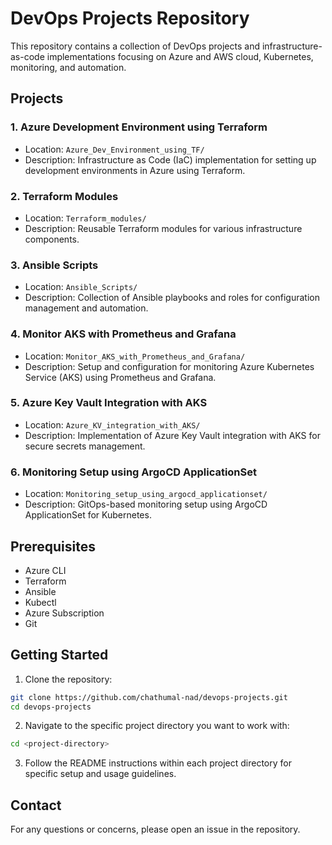 # DevOps Projects Repository

This repository contains a collection of DevOps projects and infrastructure-as-code implementations focusing on Azure and AWS cloud, Kubernetes, monitoring, and automation.

## Projects

### 1. Azure Development Environment using Terraform
- Location: `Azure_Dev_Environment_using_TF/`
- Description: Infrastructure as Code (IaC) implementation for setting up development environments in Azure using Terraform.

### 2. Terraform Modules
- Location: `Terraform_modules/`
- Description: Reusable Terraform modules for various infrastructure components.

### 3. Ansible Scripts
- Location: `Ansible_Scripts/`
- Description: Collection of Ansible playbooks and roles for configuration management and automation.

### 4. Monitor AKS with Prometheus and Grafana
- Location: `Monitor_AKS_with_Prometheus_and_Grafana/`
- Description: Setup and configuration for monitoring Azure Kubernetes Service (AKS) using Prometheus and Grafana.

### 5. Azure Key Vault Integration with AKS
- Location: `Azure_KV_integration_with_AKS/`
- Description: Implementation of Azure Key Vault integration with AKS for secure secrets management.

### 6. Monitoring Setup using ArgoCD ApplicationSet
- Location: `Monitoring_setup_using_argocd_applicationset/`
- Description: GitOps-based monitoring setup using ArgoCD ApplicationSet for Kubernetes.

## Prerequisites

- Azure CLI
- Terraform
- Ansible
- Kubectl
- Azure Subscription
- Git

## Getting Started

1. Clone the repository:
```bash
git clone https://github.com/chathumal-nad/devops-projects.git
cd devops-projects
```

2. Navigate to the specific project directory you want to work with:
```bash
cd <project-directory>
```

3. Follow the README instructions within each project directory for specific setup and usage guidelines.



## Contact

For any questions or concerns, please open an issue in the repository.
